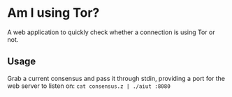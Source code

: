 # Am I using Tor?

A web application to quickly check whether a connection is using Tor or
not.

## Usage

Grab a current consensus and pass it through stdin, providing a port for
the web server to listen on: `cat consensus.z | ./aiut :8080`
